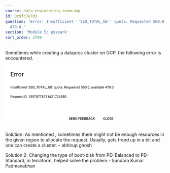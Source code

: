 ```yaml
---
course: data-engineering-zoomcamp
id: 0c9fc7e7d3
question: 'Error: Insufficient ''SSD_TOTAL_GB'' quota. Requested 500.0, available
  470.0.'
section: 'Module 5: pyspark'
sort_order: 3790
---
```


Sometimes while creating a dataproc cluster on GCP, the following error is encountered.

![Image](images/data-engineering-zoomcamp/image_6ab99490.png)

Solution: As mentioned , sometimes there might not be enough resources in the given region to allocate the request. Usually, gets freed up in a bit and one can create a cluster. – abhirup ghosh

Solution 2:  Changing the type of boot-disk from PD-Balanced to PD-Standard, in terraform, helped solve the problem.- Sundara Kumar Padmanabhan

